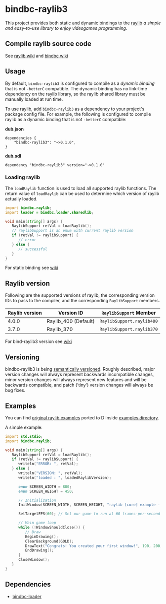 # bindbc-raylib3
This project provides both static and dynamic bindings to the [raylib](https://www.raylib.com/) _a simple and easy-to-use library to enjoy videogames programming_.


## Compile raylib source code
See [raylib wiki](https://github.com/raysan5/raylib/wiki) and
[bindbc wiki](https://github.com/o3o/bindbc-raylib3/wiki/compile-raylib)


## Usage
By default, `bindbc-raylib3` is configured to compile as a _dynamic binding_ that is not `-betterC` compatible.
The dynamic binding has no link-time dependency on the raylib library, so the raylib shared library must be manually loaded at run time.

To use raylib, add `bindbc-raylib3` as a dependency to your project's package config file. For example, the following is configured to compile raylib as a dynamic binding that is not `-betterC` compatible:

__dub.json__
```
dependencies {
    "bindbc-raylib3": "~>0.1.0",
}
```

__dub.sdl__
```
dependency "bindbc-raylib3" version="~>0.1.0"
```

### Loading raylib
The `loadRaylib` function is used to load all supported raylib functions.
The return value of `loadRaylib` can be used to determine which version of raylib actually loaded.
```d
import bindbc.raylib;
import loader = bindbc.loader.sharedlib;

void main(string[] args) {
   RaylibSupport retVal = loadRaylib();
   // raylibSupport is an enum with current raylib version
   if (retVal != raylibSupport) {
      // error
   } else {
      // successful
   }
}
```

For static binding see [wiki](https://github.com/o3o/bindbc-raylib3/wiki/the-static-binding)

## Raylib version
Following are the supported versions of raylib, the corresponding version IDs to pass to the compiler, and the corresponding `RaylibSupport` members.

| Raylib version       | Version ID           | `RaylibSupport` Member    |
| -------------------- | ------------------   | --------------------      |
| 4.0.0                | Raylib_400 (Default) | `RaylibSupport.raylib400` |
| 3.7.0                | Raylib_370  | `RaylibSupport.raylib370` |

For bind-raylib3 version see [wiki](https://github.com/o3o/bindbc-raylib3/wiki/version)

## Versioning
bindbc-raylib3 is being [semantically versioned](http://semver.org). Roughly described, major version changes will always represent backwards incompatible changes, minor version changes will always represent new features and will be backwards compatible, and patch ('tiny') version changes will always be bug fixes.

## Examples
You can find [original raylib examples](https://www.raylib.com/examples.html) ported to D inside [examples directory](https://github.com/o3o/bindbc-raylib3/tree/master/examples).

A simple example:

```d
import std.stdio;
import bindbc.raylib;

void main(string[] args) {
   RaylibSupport retVal = loadRaylib();
   if (retVal != raylibSupport) {
      writeln("ERROR: ", retVal);
   } else {
      writeln("VERSION: ", retVal);
      writeln("loaded : ", loadedRaylibVersion);

      enum SCREEN_WIDTH = 800;
      enum SCREEN_HEIGHT = 450;

      // Initialization
      InitWindow(SCREEN_WIDTH, SCREEN_HEIGHT, "raylib [core] example - basic window");

      SetTargetFPS(60); // Set our game to run at 60 frames-per-second

      // Main game loop
      while (!WindowShouldClose()) {
         // Draw
         BeginDrawing();
         ClearBackground(GOLD);
         DrawText("Congrats! You created your first window!", 190, 200, 20, LIGHTGRAY);
         EndDrawing();
      }
      CloseWindow();
   }
}
```

## Dependencies
- [bindbc-loader](https://github.com/BindBC/bindbc-loader)
